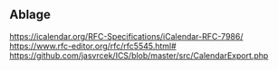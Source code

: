 



## Ablage
https://icalendar.org/RFC-Specifications/iCalendar-RFC-7986/
https://www.rfc-editor.org/rfc/rfc5545.html#
https://github.com/jasvrcek/ICS/blob/master/src/CalendarExport.php